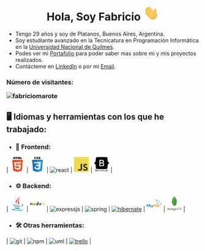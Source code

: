 <h1 align="Center">  Hola, Soy Fabricio <img src="https://raw.githubusercontent.com/ABSphreak/ABSphreak/master/gifs/Hi.gif" height="40px"/></h1>

-  Tengo 29 años y soy de Platanos, Buenos Aires, Argentina.
-  Soy estudiante avanzado en la Tecnicatura en Programación Informática en la [Universidad Nacional de Quilmes](http://www.unq.edu.ar/).
-  Podes ver mi [Portafolio](https://fabricio-marote.vercel.app) para poder saber mas sobre mi y mis proyectos realizados.
-  Contácteme en [LinkedIn](https://www.linkedin.com/in/fabricio-marote/) o por mí [Email](mailto:fabricio.gm1993@gmail.com).

<h3 align="left">

Número de visitantes:

<p align="left"> <img src="https://komarev.com/ghpvc/?username=fabriciomarote&label=Profile%20views&color=b60e46&style=flat" alt="fabriciomarote" /> </p> 

## 🖥️ Idiomas y herramientas con los que he trabajado:

- <h3>👀 Frontend:</h3>

| <img src="https://raw.githubusercontent.com/devicons/devicon/master/icons/html5/html5-original-wordmark.svg" alt="html5" width="40" height="40"> | <img src="https://raw.githubusercontent.com/devicons/devicon/master/icons/css3/css3-original-wordmark.svg" alt="css3" width="40" height="40"> | <img src="https://user-images.githubusercontent.com/58083159/154823721-b99c9ecf-9dc2-4f21-a95f-a0ba2ee994f2.png" alt="react" width="40"> | <img src="https://raw.githubusercontent.com/devicons/devicon/master/icons/javascript/javascript-original.svg" alt="javascript" width="40" height="40"> | <img src="https://raw.githubusercontent.com/devicons/devicon/master/icons/bootstrap/bootstrap-plain-wordmark.svg" alt="bootstrap" width="40" height="40"> |

- <h3>⚙️ Backend:</h3>
  
| <img src="https://raw.githubusercontent.com/devicons/devicon/master/icons/java/java-original.svg" alt="java" width="40" height="40"> | <img src="https://raw.githubusercontent.com/devicons/devicon/master/icons/nodejs/nodejs-original-wordmark.svg" alt="nodejs" width="40" height="40"> | <img src="https://user-images.githubusercontent.com/58083159/144481306-e4af20fd-e4be-48dd-9286-2fa1773e6395.png" alt="expressjs" width="40"> | <img src="https://user-images.githubusercontent.com/58083159/144486094-07973bf6-35c0-4a05-98d7-7a2737643a6d.png" alt="spring" width="40"> | [<img src="https://user-images.githubusercontent.com/58083159/144488112-72151ec2-30ed-4679-b04f-38110ec38fa3.png" alt="hibernate" width="40">](https://hibernate.org/) | <img src="https://raw.githubusercontent.com/devicons/devicon/master/icons/mysql/mysql-original-wordmark.svg" alt="mysql" width="40" height="40"> | <img src="https://raw.githubusercontent.com/devicons/devicon/master/icons/mongodb/mongodb-original-wordmark.svg" alt="mongodb" width="40" height="40"> |

- <h3>🛠️ Otras herramientas:</h3>

| <img src="https://www.vectorlogo.zone/logos/git-scm/git-scm-icon.svg" alt="git" width="40" height="40"> | <img src="https://user-images.githubusercontent.com/58083159/158461958-394d5b81-72e1-4cae-8c1e-53f355451030.png" alt="npm" width="40"> | <img src="https://user-images.githubusercontent.com/58083159/144488538-a7102b87-8e75-4062-bff9-fd464aa24dbc.png" alt="uml" width="40"> | [<img src="https://user-images.githubusercontent.com/58083159/158458696-bbba3311-5c42-46a4-a4f8-4af3f4e6bcbe.svg" alt="trello" width="40" height="40">](https://trello.com/) |

